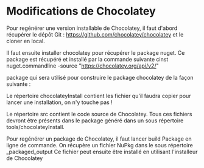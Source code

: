 # Modifications de Chocolatey #

Pour regénérer une version installable de Chocolatey, il faut d'abord récupérer le dépôt Git : https://github.com/chocolatey/chocolatey et le cloner en local.

Il faut ensuite installer chocolatey pour récupérer le package nuget.
Ce package est récupéré et installé par la commande suivante
cinst nuget.commandline -source "https://chocolatey.org/api/v2/"

package qui sera utilisé pour construire le package chocolatey de la façon suivante :

Le répertoire chocolateyInstall contient les fichier qu'il faudra copier pour lancer une installation, on n'y touche pas !

Le répertoire src contient le code source de Chocolatey. Tous ces fichiers devront être présents dans le package généré dans un sous répertoire tools/chocolateyInstall.

Pour regénérer un package de Chocolatey, il faut lancer build Package en ligne de commande. On récupère un fichier NuPkg dans le sous répertoire _packaged_output Ce fichier peut ensuite être installé en utilisant l'installeur de Chocolatey